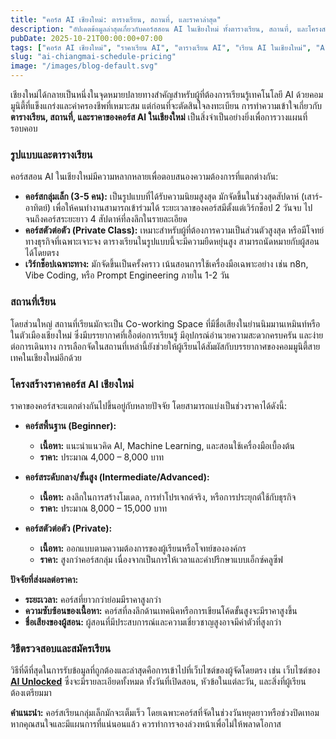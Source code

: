 ```yaml
---
title: "คอร์ส AI เชียงใหม่: ตารางเรียน, สถานที่, และราคาล่าสุด"
description: "อัปเดตข้อมูลล่าสุดเกี่ยวกับคอร์สสอน AI ในเชียงใหม่ ทั้งตารางเรียน, สถานที่, และโครงสร้างราคา เพื่อให้คุณวางแผนการเรียนรู้ได้อย่างคุ้มค่าและมีประสิทธิภาพ"
pubDate: 2025-10-21T00:00:00+07:00
tags: ["คอร์ส AI เชียงใหม่", "ราคาเรียน AI", "ตารางเรียน AI", "เรียน AI ในเชียงใหม่", "AI Chiang Mai"]
slug: "ai-chiangmai-schedule-pricing"
image: "/images/blog-default.svg"
---
```


เชียงใหม่ได้กลายเป็นหนึ่งในจุดหมายปลายทางสำคัญสำหรับผู้ที่ต้องการเรียนรู้เทคโนโลยี AI ด้วยคอมมูนิตี้ที่แข็งแกร่งและค่าครองชีพที่เหมาะสม แต่ก่อนที่จะตัดสินใจลงทะเบียน การทำความเข้าใจเกี่ยวกับ **ตารางเรียน, สถานที่, และราคาของคอร์ส AI ในเชียงใหม่** เป็นสิ่งจำเป็นอย่างยิ่งเพื่อการวางแผนที่รอบคอบ

### รูปแบบและตารางเรียน

คอร์สสอน AI ในเชียงใหม่มีความหลากหลายเพื่อตอบสนองความต้องการที่แตกต่างกัน:

- **คอร์สกลุ่มเล็ก (3-5 คน):** เป็นรูปแบบที่ได้รับความนิยมสูงสุด มักจัดขึ้นในช่วงสุดสัปดาห์ (เสาร์-อาทิตย์) เพื่อให้คนทำงานสามารถเข้าร่วมได้ ระยะเวลาของคอร์สมีตั้งแต่เวิร์กช็อป 2 วันจบ ไปจนถึงคอร์สระยะยาว 4 สัปดาห์ที่ลงลึกในรายละเอียด
- **คอร์สตัวต่อตัว (Private Class):** เหมาะสำหรับผู้ที่ต้องการความเป็นส่วนตัวสูงสุด หรือมีโจทย์ทางธุรกิจที่เฉพาะเจาะจง ตารางเรียนในรูปแบบนี้จะมีความยืดหยุ่นสูง สามารถนัดหมายกับผู้สอนได้โดยตรง
- **เวิร์กช็อปเฉพาะทาง:** มักจัดขึ้นเป็นครั้งคราว เน้นสอนการใช้เครื่องมือเฉพาะอย่าง เช่น n8n, Vibe Coding, หรือ Prompt Engineering ภายใน 1-2 วัน

### สถานที่เรียน

โดยส่วนใหญ่ สถานที่เรียนมักจะเป็น Co-working Space ที่มีชื่อเสียงในย่านนิมมานเหมินท์หรือในตัวเมืองเชียงใหม่ ซึ่งมีบรรยากาศที่เอื้อต่อการเรียนรู้ มีอุปกรณ์อำนวยความสะดวกครบครัน และง่ายต่อการเดินทาง การเลือกจัดในสถานที่เหล่านี้ยังช่วยให้ผู้เรียนได้สัมผัสกับบรรยากาศของคอมมูนิตี้สายเทคในเชียงใหม่อีกด้วย

### โครงสร้างราคาคอร์ส AI เชียงใหม่

ราคาของคอร์สจะแตกต่างกันไปขึ้นอยู่กับหลายปัจจัย โดยสามารถแบ่งเป็นช่วงราคาได้ดังนี้:

- **คอร์สพื้นฐาน (Beginner):**
  - **เนื้อหา:** แนะนำแนวคิด AI, Machine Learning, และสอนใช้เครื่องมือเบื้องต้น
  - **ราคา:** ประมาณ 4,000 – 8,000 บาท

- **คอร์สระดับกลาง/ขั้นสูง (Intermediate/Advanced):**
  - **เนื้อหา:** ลงลึกในการสร้างโมเดล, การทำโปรเจกต์จริง, หรือการประยุกต์ใช้กับธุรกิจ
  - **ราคา:** ประมาณ 8,000 – 15,000 บาท

- **คอร์สตัวต่อตัว (Private):**
  - **เนื้อหา:** ออกแบบตามความต้องการของผู้เรียนหรือโจทย์ขององค์กร
  - **ราคา:** สูงกว่าคอร์สกลุ่ม เนื่องจากเป็นการให้เวลาและคำปรึกษาแบบเอ็กซ์คลูซีฟ

**ปัจจัยที่ส่งผลต่อราคา:**
- **ระยะเวลา:** คอร์สที่ยาวกว่าย่อมมีราคาสูงกว่า
- **ความซับซ้อนของเนื้อหา:** คอร์สที่ลงลึกด้านเทคนิคหรือการเขียนโค้ดขั้นสูงจะมีราคาสูงขึ้น
- **ชื่อเสียงของผู้สอน:** ผู้สอนที่มีประสบการณ์และความเชี่ยวชาญสูงอาจมีค่าตัวที่สูงกว่า

### วิธีตรวจสอบและสมัครเรียน

วิธีที่ดีที่สุดในการรับข้อมูลที่ถูกต้องและล่าสุดคือการเข้าไปที่เว็บไซต์ของผู้จัดโดยตรง เช่น เว็บไซต์ของ **[AI Unlocked](https://www.aiunlockinnovations.com/chiangmai-ai-course)** ซึ่งจะมีรายละเอียดทั้งหมด ทั้งวันที่เปิดสอน, หัวข้อในแต่ละวัน, และสิ่งที่ผู้เรียนต้องเตรียมมา

**คำแนะนำ:** คอร์สเรียนกลุ่มเล็กมักจะเต็มเร็ว โดยเฉพาะคอร์สที่จัดในช่วงวันหยุดยาวหรือช่วงปิดเทอม หากคุณสนใจและมีแผนการที่แน่นอนแล้ว ควรทำการจองล่วงหน้าเพื่อไม่ให้พลาดโอกาส
